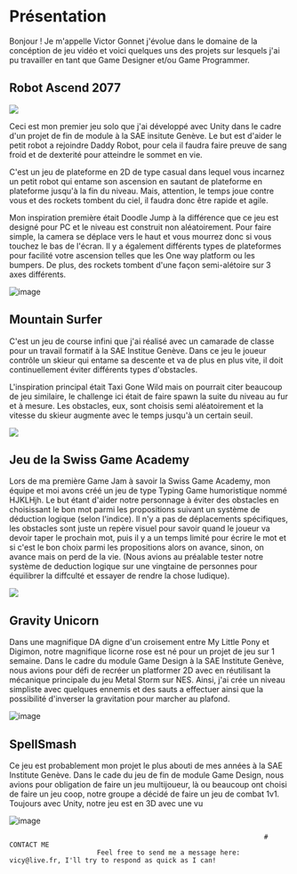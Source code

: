 # Présentation

Bonjour ! Je m'appelle Victor Gonnet j'évolue dans le domaine de la concéption de jeu vidéo et voici quelques uns des projets sur lesquels j'ai pu travailler en tant que Game Designer et/ou Game Programmer.


## Robot Ascend 2077

![](https://Styshooteur.github.io/Images/robot%20ascend.PNG)

Ceci est mon premier jeu solo que j'ai développé avec Unity dans le cadre d'un projet de fin de module à la SAE insitute Genève. Le but est d'aider le petit robot a rejoindre Daddy Robot, pour cela il faudra faire preuve de sang froid et de dexterité pour atteindre le sommet en vie.

C'est un jeu de plateforme en 2D de type casual dans lequel vous incarnez un petit robot qui entame son ascension en sautant de plateforme en plateforme jusqu'à la fin du niveau. Mais, attention, le temps joue contre vous et des rockets tombent du ciel, il faudra donc être rapide et agile.

Mon inspiration première était Doodle Jump à la différence que ce jeu est designé pour PC et le niveau est construit non aléatoirement.
Pour faire simple, la camera se déplace vers le haut et vous mourrez donc si vous touchez le bas de l'écran. Il y a également différents types de plateformes pour facilité votre ascension telles que les One way platform ou les bumpers. De plus, des rockets tombent d'une façon semi-alétoire sur 3 axes différents.

![image](https://user-images.githubusercontent.com/81884303/167666795-d12acc6f-5bb3-4b2f-9905-1285f78c6a2d.png)


## Mountain Surfer 

C'est un jeu de course infini que j'ai réalisé avec un camarade de classe pour un travail formatif à la SAE Institue Genève. Dans ce jeu le joueur contrôle un skieur qui entame sa descente et va de plus en plus vite, il doit continuellement éviter différents types d'obstacles.

L'inspiration principal était Taxi Gone Wild mais on pourrait citer beaucoup de jeu similaire, le challenge ici était de faire spawn la suite du niveau au fur et à mesure. Les obstacles, eux, sont choisis semi aléatoirement et la vitesse du skieur augmente avec le temps jusqu'à un certain seuil.

![](https://Styshooteur.github.io/Images/Mountain%20Surfer.png)


## Jeu de la Swiss Game Academy

Lors de ma première Game Jam à savoir la Swiss Game Academy, mon équipe et moi avons créé un jeu de type Typing Game humoristique nommé HJKLHjh.
Le but étant d'aider notre personnage à éviter des obstacles en choisissant le bon mot parmi les propositions suivant un système de déduction logique (selon l'indice).
Il n'y a pas de déplacements spécifiques, les obstacles sont juste un repère visuel pour savoir quand le joueur va devoir taper le prochain mot, puis il y a un temps limité pour écrire le mot et si c'est le bon choix parmi les propositions alors on avance, sinon, on avance mais on perd de la vie.
(Nous avions au préalable tester notre système de deduction logique sur une vingtaine de personnes pour équilibrer la diffculté et essayer de rendre la chose ludique).

![](https://Styshooteur.github.io/Images/Swiss%20game%20academy.png)


## Gravity Unicorn

Dans une magnifique DA digne d'un croisement entre My Little Pony et Digimon, notre magnifique licorne rose est né pour un projet de jeu sur 1 semaine. Dans le cadre du module Game Design à la SAE Institute Genève, nous avions pour défi de recréer un platformer 2D avec en réutilisant la mécanique principale du jeu Metal Storm sur NES. Ainsi, j'ai crée un niveau simpliste avec quelques ennemis et des sauts a effectuer ainsi que la possibilité d'inverser la gravitation pour marcher au plafond.

![image](https://user-images.githubusercontent.com/81884303/167903328-57fd15ec-7b37-4924-a1b3-3ab7732188e2.png)


## SpellSmash

Ce jeu est probablement mon projet le plus abouti de mes années à la SAE Institute Genève. Dans le cade du jeu de fin de module Game Design, nous avions pour obligation de faire un jeu multijoueur, là ou beaucoup ont choisi de faire un jeu coop, notre groupe a décidé de faire un jeu de combat 1v1. Toujours avec Unity, notre jeu est en 3D avec une vu

![image](https://user-images.githubusercontent.com/81884303/167906298-61527e0a-27ad-4e93-b001-3d2f27456287.png)








                                                                    # CONTACT ME
                          Feel free to send me a message here: vicy@live.fr, I'll try to respond as quick as I can!


